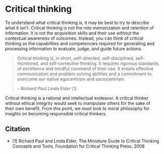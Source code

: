 # Critical thinking

To understand what critical thinking is, it may be best to try to describe what it isn't. Critical thinking is not the rote memorization and retention of information. It is not the acquisition skills and their use without the contextual awareness of outcomes. Instead, you can think of critical thinking as the capabilities and competencies required for generating and processing information to evaluate, judge, and guide future actions.

> Critical thinking is, in short, self-directed, self-disciplined, self-monitored, and self-corrective thinking. It requires rigorous standards of excellence and mindful command of their use. It entails effective communication and problem solving abilities and a commitment to overcome our native egocentrism and sociocentrism.
> 
>– *Richard Paul Linda Elder* [1]

Critical thinking is a rational and intellectual endeavor. A critical thinker without ethical integrity would seek to manipulate others for the sake of their own benefit. From this point, we must look to moral philosophy for insights on becoming responsible critical thinkers.

## Citation

- [1] Richard Paul and Linda Elder, The Miniature Guide to Critical Thinking Concepts and Tools, Foundation for Critical Thinking Press, 2008